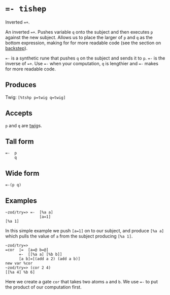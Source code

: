`=- tishep`
====

Inverted `=+`.

An inverted `=+`. Pushes variable `q` onto the subject and then
executes `p` against the new subject.  Allows us to place the larger of `p` and
`q` as the bottom expression, making for for more readable code (see the
section on [backstep]()).


`=-` is a synthetic rune that pushes `q` on the subject and sends it to
`p`. `=-` is the inverse of `=+`. Use `=-` when your computation, `q` is
lengthier and `=-` makes for more readable code.

Produces
--------

Twig: `[%tshp p=twig q=twig]`

Accepts
-------

`p` and `q` are [twig]()s.

Tall form
---------

    =-  p
        q

Wide form
---------

    =-(p q)

Examples
--------

    ~zod/try=> =-  [%a a]
                   [a=1]
    [%a 1]

In this simple example we push `[a=1]` on to our subject, and produce
`[%a a]` which pulls the value of `a` from the subject producing
`[%a 1]`.

    ~zod/try=> 
    =cor  |=  [a=@ b=@]
          =-  [[%a a] [%b b]]
          [a b]=[(add a 2) (add a b)]
    new var %cor
    ~zod/try=> (cor 2 4)
    [[%a 4] %b 6]

Here we create a gate `cor` that takes two atoms `a` and `b`. We use
`=-` to put the product of our computation first.
